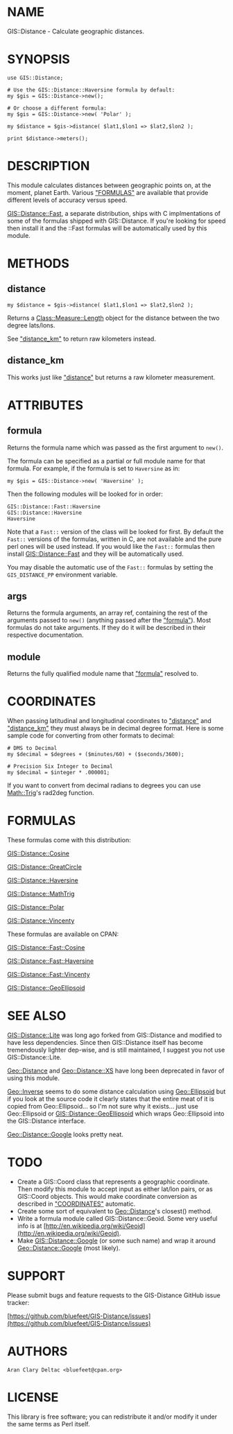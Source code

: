# NAME

GIS::Distance - Calculate geographic distances.

# SYNOPSIS

    use GIS::Distance;
    
    # Use the GIS::Distance::Haversine formula by default:
    my $gis = GIS::Distance->new();
    
    # Or choose a different formula:
    my $gis = GIS::Distance->new( 'Polar' );
    
    my $distance = $gis->distance( $lat1,$lon1 => $lat2,$lon2 );
    
    print $distance->meters();

# DESCRIPTION

This module calculates distances between geographic points on, at the moment,
planet Earth.  Various ["FORMULAS"](#formulas) are available that provide different levels
of accuracy versus speed.

[GIS::Distance::Fast](https://metacpan.org/pod/GIS::Distance::Fast), a separate distribution, ships with C implmentations of
some of the formulas shipped with GIS::Distance.  If you're looking for speed
then install it and the ::Fast formulas will be automatically used by this module.

# METHODS

## distance

    my $distance = $gis->distance( $lat1,$lon1 => $lat2,$lon2 );

Returns a [Class::Measure::Length](https://metacpan.org/pod/Class::Measure::Length) object for the distance between the
two degree lats/lons.

See ["distance\_km"](#distance_km) to return raw kilometers instead.

## distance\_km

This works just like ["distance"](#distance) but returns a raw kilometer measurement.

# ATTRIBUTES

## formula

Returns the formula name which was passed as the first argument to `new()`.

The formula can be specified as a partial or full module name for that
formula.  For example, if the formula is set to `Haversine` as in:

    my $gis = GIS::Distance->new( 'Haversine' );

Then the following modules will be looked for in order:

    GIS::Distance::Fast::Haversine
    GIS::Distance::Haversine
    Haversine

Note that a `Fast::` version of the class will be looked for first.  By default
the `Fast::` versions of the formulas, written in C, are not available and the
pure perl ones will be used instead.  If you would like the `Fast::` formulas
then install [GIS::Distance::Fast](https://metacpan.org/pod/GIS::Distance::Fast) and they will be automatically used.

You may disable the automatic use of the `Fast::` formulas by setting the
`GIS_DISTANCE_PP` environment variable.

## args

Returns the formula arguments, an array ref, containing the rest of the
arguments passed to `new()` (anything passed after the ["formula"](#formula)).
Most formulas do not take arguments.  If they do it will be described in
their respective documentation.

## module

Returns the fully qualified module name that ["formula"](#formula) resolved to.

# COORDINATES

When passing latitudinal and longitudinal coordinates to ["distance"](#distance) and
["distance\_km"](#distance_km) they must always be in decimal degree format.  Here is some
sample code for converting from other formats to decimal:

    # DMS to Decimal
    my $decimal = $degrees + ($minutes/60) + ($seconds/3600);
    
    # Precision Six Integer to Decimal
    my $decimal = $integer * .000001;

If you want to convert from decimal radians to degrees you can use [Math::Trig](https://metacpan.org/pod/Math::Trig)'s
rad2deg function.

# FORMULAS

These formulas come with this distribution:

[GIS::Distance::Cosine](https://metacpan.org/pod/GIS::Distance::Cosine)

[GIS::Distance::GreatCircle](https://metacpan.org/pod/GIS::Distance::GreatCircle)

[GIS::Distance::Haversine](https://metacpan.org/pod/GIS::Distance::Haversine)

[GIS::Distance::MathTrig](https://metacpan.org/pod/GIS::Distance::MathTrig)

[GIS::Distance::Polar](https://metacpan.org/pod/GIS::Distance::Polar)

[GIS::Distance::Vincenty](https://metacpan.org/pod/GIS::Distance::Vincenty)

These formulas are available on CPAN:

[GIS::Distance::Fast::Cosine](https://metacpan.org/pod/GIS::Distance::Fast::Cosine)

[GIS::Distance::Fast::Haversine](https://metacpan.org/pod/GIS::Distance::Fast::Haversine)

[GIS::Distance::Fast::Vincenty](https://metacpan.org/pod/GIS::Distance::Fast::Vincenty)

[GIS::Distance::GeoEllipsoid](https://metacpan.org/pod/GIS::Distance::GeoEllipsoid)

# SEE ALSO

[GIS::Distance::Lite](https://metacpan.org/pod/GIS::Distance::Lite) was long ago forked from GIS::Distance and modified
to have less dependencies.  Since then GIS::Distance itself has become
tremendously lighter dep-wise, and is still maintained, I suggest you not
use GIS::Distance::Lite.

[Geo::Distance](https://metacpan.org/pod/Geo::Distance) and [Geo::Distance::XS](https://metacpan.org/pod/Geo::Distance::XS) have long been deprecated in favor
of using this module.

[Geo::Inverse](https://metacpan.org/pod/Geo::Inverse) seems to do some distance calculation using [Geo::Ellipsoid](https://metacpan.org/pod/Geo::Ellipsoid)
but if you look at the source code it clearly states that the entire meat of
it is copied from Geo::Ellipsoid... so I'm not sure why it exists... just use
Geo::Ellipsoid or [GIS::Distance::GeoEllipsoid](https://metacpan.org/pod/GIS::Distance::GeoEllipsoid) which wraps Geo::Ellipsoid
into the GIS::Distance interface.

[Geo::Distance::Google](https://metacpan.org/pod/Geo::Distance::Google) looks pretty neat.

# TODO

- Create a GIS::Coord class that represents a geographic coordinate.  Then modify
this module to accept input as either lat/lon pairs, or as GIS::Coord objects.
This would make coordinate conversion as described in ["COORDINATES"](#coordinates) automatic.
- Create some sort of equivalent to [Geo::Distance](https://metacpan.org/pod/Geo::Distance)'s closest() method.
- Write a formula module called GIS::Distance::Geoid.  Some very useful info is
at [http://en.wikipedia.org/wiki/Geoid](http://en.wikipedia.org/wiki/Geoid).
- Make [GIS::Distance::Google](https://metacpan.org/pod/GIS::Distance::Google) (or some such name) and wrap it around
[Geo::Distance::Google](https://metacpan.org/pod/Geo::Distance::Google) (most likely).

# SUPPORT

Please submit bugs and feature requests to the GIS-Distance GitHub issue tracker:

[https://github.com/bluefeet/GIS-Distance/issues](https://github.com/bluefeet/GIS-Distance/issues)

# AUTHORS

    Aran Clary Deltac <bluefeet@cpan.org>

# LICENSE

This library is free software; you can redistribute it and/or modify
it under the same terms as Perl itself.
